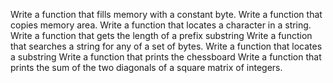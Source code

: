 Write a function that fills memory with a constant byte.
Write a function that copies memory area.
Write a function that locates a character in a string.
Write a function that gets the length of a prefix substring
Write a function that searches a string for any of a set of bytes.
Write a function that locates a substring
Write a function that prints the chessboard
Write a function that prints the sum of the two diagonals of a square matrix of integers.

